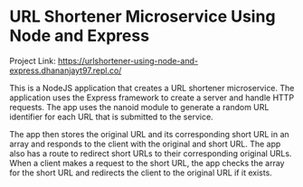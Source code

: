 # URL Shortener Microservice Using Node and Express

Project Link: https://urlshortener-using-node-and-express.dhananjayt97.repl.co/

This is a NodeJS application that creates a URL shortener microservice. The application uses the Express framework to create a server and handle HTTP requests. The app uses the nanoid module to generate a random URL identifier for each URL that is submitted to the service. 

The app then stores the original URL and its corresponding short URL in an array and responds to the client with the original and short URL. The app also has a route to redirect short URLs to their corresponding original URLs. When a client makes a request to the short URL, the app checks the array for the short URL and redirects the client to the original URL if it exists.
